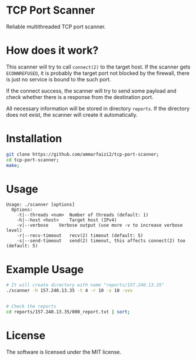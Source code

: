
# TCP Port Scanner
Reliable multithreaded TCP port scanner.

# How does it work?
This scanner will try to call `connect(2)` to the target host. If the scanner gets `ECONNREFUSED`, it is probably the target port not blocked by the firewall, there is just no service is bound to the such port.

If the connect success, the scanner will try to send some payload and check whether there is a response from the destination port.

All necessary information will be stored in directory `reports`. If the directory does not exist, the scanner will create it automatically.

# Installation
```sh
git clone https://github.com/ammarfaizi2/tcp-port-scanner;
cd tcp-port-scanner;
make;
```

# Usage
```
Usage: ./scanner [options]
  Options:
    -t|--threads <num>	Number of threads (default: 1)
    -h|--host <host>	Target host (IPv4)
    -v|--verbose	Verbose output (use more -v to increase verbose level)
    -r|--recv-timeout	recv(2) timeout (default: 5)
    -s|--send-timeout	send(2) timeout, this affects connect(2) too (default: 5)
```

# Example Usage
```sh
# It will create directory with name "reports/157.240.13.35"
./scanner -h 157.240.13.35 -t 4 -r 10 -s 10 -vvv


# Check the reports
cd reports/157.240.13.35/000_report.txt | sort;
```

# License
The software is licensed under the MIT license.

